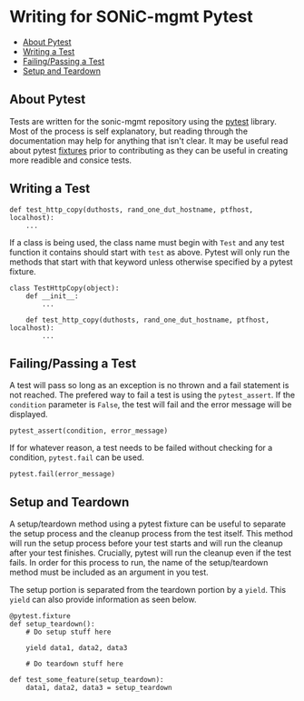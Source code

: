 # Writing for SONiC-mgmt Pytest

- [About Pytest](#about-pytest)
- [Writing a Test](#writing-a-test)
- [Failing/Passing a Test](#failingpassing-a-test)
- [Setup and Teardown](#setup-and-teardown)

## About Pytest

Tests are written for the sonic-mgmt repository using the [pytest](https://docs.pytest.org/en/6.2.x/) library. Most of the process is self explanatory, but reading through the documentation may help for anything that isn't clear. It may be useful read about pytest [fixtures](https://docs.pytest.org/en/latest/how-to/fixtures.html) prior to contributing as they can be useful in creating more readible and consice tests.


## Writing a Test

```
def test_http_copy(duthosts, rand_one_dut_hostname, ptfhost, localhost):
    ...
```
If a class is being used, the class name must begin with `Test` and any test function it contains should start with `test` as above. Pytest will only run the methods that start with that keyword unless otherwise specified by a pytest fixture.

```
class TestHttpCopy(object):
    def __init__:
        ...

    def test_http_copy(duthosts, rand_one_dut_hostname, ptfhost, localhost):
        ...
```

## Failing/Passing a Test
A test will pass so long as an exception is no thrown and a fail statement is not reached. The prefered way to fail a test is using the `pytest_assert`. If the `condition` parameter is `False`, the test will fail and the error message will be displayed.

```
pytest_assert(condition, error_message)
```

If for whatever reason, a test needs to be failed without checking for a condition, `pytest.fail` can be used.

```
pytest.fail(error_message)
```

## Setup and Teardown
A setup/teardown method using a pytest fixture can be useful to separate the setup process and the cleanup process from the test itself. This method will run the setup process before your test starts and will run the cleanup after your test finishes. Crucially, pytest will run the cleanup even if the test fails. In order for this process to run, the name of the setup/teardown method must be included as an argument in you test.

The setup portion is separated from the teardown portion by a `yield`. This `yield` can also provide information as seen below.

```
@pytest.fixture
def setup_teardown():
    # Do setup stuff here

    yield data1, data2, data3

    # Do teardown stuff here

def test_some_feature(setup_teardown):
    data1, data2, data3 = setup_teardown
```
